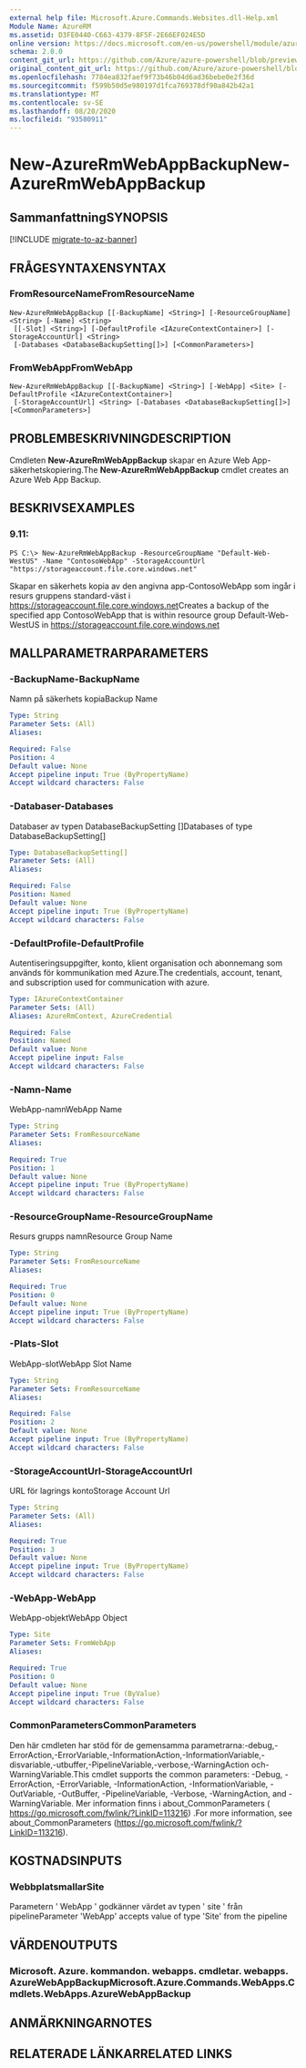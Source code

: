 ```yaml
---
external help file: Microsoft.Azure.Commands.Websites.dll-Help.xml
Module Name: AzureRM
ms.assetid: D3FE0440-C663-4379-8F5F-2E66EF024E5D
online version: https://docs.microsoft.com/en-us/powershell/module/azurerm.websites/new-azurermwebappbackup
schema: 2.0.0
content_git_url: https://github.com/Azure/azure-powershell/blob/preview/src/ResourceManager/Websites/Commands.Websites/help/New-AzureRmWebAppBackup.md
original_content_git_url: https://github.com/Azure/azure-powershell/blob/preview/src/ResourceManager/Websites/Commands.Websites/help/New-AzureRmWebAppBackup.md
ms.openlocfilehash: 7784ea832faef9f73b46b04d6ad36bebe0e2f36d
ms.sourcegitcommit: f599b50d5e980197d1fca769378df90a842b42a1
ms.translationtype: MT
ms.contentlocale: sv-SE
ms.lasthandoff: 08/20/2020
ms.locfileid: "93580911"
---
```

# <span data-ttu-id="d40bb-101">New-AzureRmWebAppBackup</span><span class="sxs-lookup"><span data-stu-id="d40bb-101">New-AzureRmWebAppBackup</span></span>

## <span data-ttu-id="d40bb-102">Sammanfattning</span><span class="sxs-lookup"><span data-stu-id="d40bb-102">SYNOPSIS</span></span>

[!INCLUDE [migrate-to-az-banner](../../includes/migrate-to-az-banner.md)]

## <span data-ttu-id="d40bb-103">FRÅGESYNTAXEN</span><span class="sxs-lookup"><span data-stu-id="d40bb-103">SYNTAX</span></span>

### <span data-ttu-id="d40bb-104">FromResourceName</span><span class="sxs-lookup"><span data-stu-id="d40bb-104">FromResourceName</span></span>
```
New-AzureRmWebAppBackup [[-BackupName] <String>] [-ResourceGroupName] <String> [-Name] <String>
 [[-Slot] <String>] [-DefaultProfile <IAzureContextContainer>] [-StorageAccountUrl] <String>
 [-Databases <DatabaseBackupSetting[]>] [<CommonParameters>]
```

### <span data-ttu-id="d40bb-105">FromWebApp</span><span class="sxs-lookup"><span data-stu-id="d40bb-105">FromWebApp</span></span>
```
New-AzureRmWebAppBackup [[-BackupName] <String>] [-WebApp] <Site> [-DefaultProfile <IAzureContextContainer>]
 [-StorageAccountUrl] <String> [-Databases <DatabaseBackupSetting[]>] [<CommonParameters>]
```

## <span data-ttu-id="d40bb-106">PROBLEMBESKRIVNING</span><span class="sxs-lookup"><span data-stu-id="d40bb-106">DESCRIPTION</span></span>
<span data-ttu-id="d40bb-107">Cmdleten **New-AzureRmWebAppBackup** skapar en Azure Web App-säkerhetskopiering.</span><span class="sxs-lookup"><span data-stu-id="d40bb-107">The **New-AzureRmWebAppBackup** cmdlet creates an Azure Web App Backup.</span></span>

## <span data-ttu-id="d40bb-108">BESKRIVS</span><span class="sxs-lookup"><span data-stu-id="d40bb-108">EXAMPLES</span></span>

### <span data-ttu-id="d40bb-109">9.1</span><span class="sxs-lookup"><span data-stu-id="d40bb-109">1:</span></span>
```
PS C:\> New-AzureRmWebAppBackup -ResourceGroupName "Default-Web-WestUS" -Name "ContosoWebApp" -StorageAccountUrl "https://storageaccount.file.core.windows.net"
```

<span data-ttu-id="d40bb-110">Skapar en säkerhets kopia av den angivna app-ContosoWebApp som ingår i resurs gruppens standard-väst i https://storageaccount.file.core.windows.net</span><span class="sxs-lookup"><span data-stu-id="d40bb-110">Creates a backup of the specified app ContosoWebApp that is within resource group Default-Web-WestUS in https://storageaccount.file.core.windows.net</span></span>

## <span data-ttu-id="d40bb-111">MALLPARAMETRAR</span><span class="sxs-lookup"><span data-stu-id="d40bb-111">PARAMETERS</span></span>

### <span data-ttu-id="d40bb-112">-BackupName</span><span class="sxs-lookup"><span data-stu-id="d40bb-112">-BackupName</span></span>
<span data-ttu-id="d40bb-113">Namn på säkerhets kopia</span><span class="sxs-lookup"><span data-stu-id="d40bb-113">Backup Name</span></span>

```yaml
Type: String
Parameter Sets: (All)
Aliases: 

Required: False
Position: 4
Default value: None
Accept pipeline input: True (ByPropertyName)
Accept wildcard characters: False
```

### <span data-ttu-id="d40bb-114">-Databaser</span><span class="sxs-lookup"><span data-stu-id="d40bb-114">-Databases</span></span>
<span data-ttu-id="d40bb-115">Databaser av typen DatabaseBackupSetting []</span><span class="sxs-lookup"><span data-stu-id="d40bb-115">Databases of type DatabaseBackupSetting[]</span></span>

```yaml
Type: DatabaseBackupSetting[]
Parameter Sets: (All)
Aliases: 

Required: False
Position: Named
Default value: None
Accept pipeline input: True (ByPropertyName)
Accept wildcard characters: False
```

### <span data-ttu-id="d40bb-116">-DefaultProfile</span><span class="sxs-lookup"><span data-stu-id="d40bb-116">-DefaultProfile</span></span>
<span data-ttu-id="d40bb-117">Autentiseringsuppgifter, konto, klient organisation och abonnemang som används för kommunikation med Azure.</span><span class="sxs-lookup"><span data-stu-id="d40bb-117">The credentials, account, tenant, and subscription used for communication with azure.</span></span>

```yaml
Type: IAzureContextContainer
Parameter Sets: (All)
Aliases: AzureRmContext, AzureCredential

Required: False
Position: Named
Default value: None
Accept pipeline input: False
Accept wildcard characters: False
```

### <span data-ttu-id="d40bb-118">-Namn</span><span class="sxs-lookup"><span data-stu-id="d40bb-118">-Name</span></span>
<span data-ttu-id="d40bb-119">WebApp-namn</span><span class="sxs-lookup"><span data-stu-id="d40bb-119">WebApp Name</span></span>

```yaml
Type: String
Parameter Sets: FromResourceName
Aliases: 

Required: True
Position: 1
Default value: None
Accept pipeline input: True (ByPropertyName)
Accept wildcard characters: False
```

### <span data-ttu-id="d40bb-120">-ResourceGroupName</span><span class="sxs-lookup"><span data-stu-id="d40bb-120">-ResourceGroupName</span></span>
<span data-ttu-id="d40bb-121">Resurs grupps namn</span><span class="sxs-lookup"><span data-stu-id="d40bb-121">Resource Group Name</span></span>

```yaml
Type: String
Parameter Sets: FromResourceName
Aliases: 

Required: True
Position: 0
Default value: None
Accept pipeline input: True (ByPropertyName)
Accept wildcard characters: False
```

### <span data-ttu-id="d40bb-122">-Plats</span><span class="sxs-lookup"><span data-stu-id="d40bb-122">-Slot</span></span>
<span data-ttu-id="d40bb-123">WebApp-slot</span><span class="sxs-lookup"><span data-stu-id="d40bb-123">WebApp Slot Name</span></span>

```yaml
Type: String
Parameter Sets: FromResourceName
Aliases: 

Required: False
Position: 2
Default value: None
Accept pipeline input: True (ByPropertyName)
Accept wildcard characters: False
```

### <span data-ttu-id="d40bb-124">-StorageAccountUrl</span><span class="sxs-lookup"><span data-stu-id="d40bb-124">-StorageAccountUrl</span></span>
<span data-ttu-id="d40bb-125">URL för lagrings konto</span><span class="sxs-lookup"><span data-stu-id="d40bb-125">Storage Account Url</span></span>

```yaml
Type: String
Parameter Sets: (All)
Aliases: 

Required: True
Position: 3
Default value: None
Accept pipeline input: True (ByPropertyName)
Accept wildcard characters: False
```

### <span data-ttu-id="d40bb-126">-WebApp</span><span class="sxs-lookup"><span data-stu-id="d40bb-126">-WebApp</span></span>
<span data-ttu-id="d40bb-127">WebApp-objekt</span><span class="sxs-lookup"><span data-stu-id="d40bb-127">WebApp Object</span></span>

```yaml
Type: Site
Parameter Sets: FromWebApp
Aliases: 

Required: True
Position: 0
Default value: None
Accept pipeline input: True (ByValue)
Accept wildcard characters: False
```

### <span data-ttu-id="d40bb-128">CommonParameters</span><span class="sxs-lookup"><span data-stu-id="d40bb-128">CommonParameters</span></span>
<span data-ttu-id="d40bb-129">Den här cmdleten har stöd för de gemensamma parametrarna:-debug,-ErrorAction,-ErrorVariable,-InformationAction,-InformationVariable,-disvariable,-utbuffer,-PipelineVariable,-verbose,-WarningAction och-WarningVariable.</span><span class="sxs-lookup"><span data-stu-id="d40bb-129">This cmdlet supports the common parameters: -Debug, -ErrorAction, -ErrorVariable, -InformationAction, -InformationVariable, -OutVariable, -OutBuffer, -PipelineVariable, -Verbose, -WarningAction, and -WarningVariable.</span></span> <span data-ttu-id="d40bb-130">Mer information finns i about_CommonParameters ( https://go.microsoft.com/fwlink/?LinkID=113216) .</span><span class="sxs-lookup"><span data-stu-id="d40bb-130">For more information, see about_CommonParameters (https://go.microsoft.com/fwlink/?LinkID=113216).</span></span>

## <span data-ttu-id="d40bb-131">KOSTNADS</span><span class="sxs-lookup"><span data-stu-id="d40bb-131">INPUTS</span></span>

### <span data-ttu-id="d40bb-132">Webbplatsmallar</span><span class="sxs-lookup"><span data-stu-id="d40bb-132">Site</span></span>
<span data-ttu-id="d40bb-133">Parametern ' WebApp ' godkänner värdet av typen ' site ' från pipeline</span><span class="sxs-lookup"><span data-stu-id="d40bb-133">Parameter 'WebApp' accepts value of type 'Site' from the pipeline</span></span>

## <span data-ttu-id="d40bb-134">VÄRDEN</span><span class="sxs-lookup"><span data-stu-id="d40bb-134">OUTPUTS</span></span>

### <span data-ttu-id="d40bb-135">Microsoft. Azure. kommandon. webapps. cmdletar. webapps. AzureWebAppBackup</span><span class="sxs-lookup"><span data-stu-id="d40bb-135">Microsoft.Azure.Commands.WebApps.Cmdlets.WebApps.AzureWebAppBackup</span></span>

## <span data-ttu-id="d40bb-136">ANMÄRKNINGAR</span><span class="sxs-lookup"><span data-stu-id="d40bb-136">NOTES</span></span>

## <span data-ttu-id="d40bb-137">RELATERADE LÄNKAR</span><span class="sxs-lookup"><span data-stu-id="d40bb-137">RELATED LINKS</span></span>

